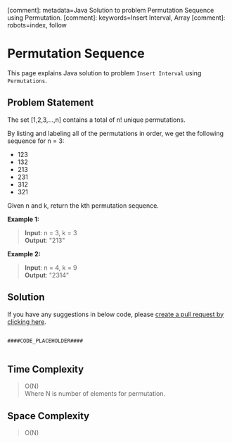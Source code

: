 [comment]: metadata=Java Solution to problem Permutation Sequence using Permutation.
[comment]: keywords=Insert Interval, Array
[comment]: robots=index, follow


<h1>Permutation Sequence</h1>
<p>
This page explains Java solution to problem <code class="inline">Insert Interval</code> using <code class="inline">Permutations</code>.
</p>


<h2 class="heading">Problem Statement</h2>
<p>
The set [1,2,3,...,n] contains a total of n! unique permutations.
</p>
<p>
By listing and labeling all of the permutations in order, we get the following sequence for n = 3:
</p>
<ul>
    <li>123</li>
    <li>132</li>
    <li>213</li>
    <li>231</li>
    <li>312</li>
    <li>321</li>
</ul>
<p>
Given n and k, return the kth permutation sequence.
</p>

<b>Example 1:</b>
<blockquote>
<p>
<b>Input</b>: n = 3, k = 3<br/>
<b>Output</b>: "213"<br />
</p>
</blockquote>

<b>Example 2:</b>
<blockquote>
<p>
<b>Input</b>: n = 4, k = 9<br/>
<b>Output</b>: "2314"<br />
</p>
</blockquote>


<h2 class="heading">Solution</h2>
If you have any suggestions in below code, please <a href="####LINK_PLACEHOLDER####" target="_blank" rel="noopener noreferrer" class="absolute">create a pull request by clicking here</a>.
<pre>
<code class="language-java">
####CODE_PLACEHOLDER####
</code>
</pre>


<h2 class="heading">Time Complexity</h2>
<blockquote>
<p>
O(N) <br />
Where N is number of elements for permutation. 
</p>
</blockquote>


<h2 class="heading">Space Complexity</h2>
<blockquote>
<p>
O(N)
</p>
</blockquote>

